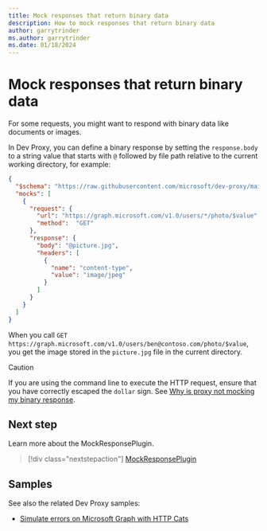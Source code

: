 ```yaml
---
title: Mock responses that return binary data
description: How to mock responses that return binary data
author: garrytrinder
ms.author: garrytrinder
ms.date: 01/18/2024
---
```


# Mock responses that return binary data

For some requests, you might want to respond with binary data like documents or images.

In Dev Proxy, you can define a binary response by setting the `response.body` to a string value that starts with `@` followed by file path relative to the current working directory, for example:

```json
{
  "$schema": "https://raw.githubusercontent.com/microsoft/dev-proxy/main/schemas/v1.0/mockresponseplugin.schema.json",
  "mocks": [
    {
      "request": {
        "url": "https://graph.microsoft.com/v1.0/users/*/photo/$value",
        "method":  "GET"
      },
      "response": {
        "body": "@picture.jpg",
        "headers": [
          {
            "name": "content-type",
            "value": "image/jpeg"
          }
        ]
      }
    }
  ]
}
```

When you call `GET https://graph.microsoft.com/v1.0/users/ben@contoso.com/photo/$value`, you get the image stored in the `picture.jpg` file in the current directory.

> [!CAUTION]
> If you are using the command line to execute the HTTP request, ensure that you have correctly escaped the `dollar` sign. See [Why is proxy not mocking my binary response](./Why-is-proxy-not-mocking-my-binary-response.md).

## Next step

Learn more about the MockResponsePlugin.

> [!div class="nextstepaction"]
> [MockResponsePlugin](../technical-reference/mockresponseplugin.md)

## Samples

See also the related Dev Proxy samples:

- [Simulate errors on Microsoft Graph with HTTP Cats](https://adoption.microsoft.com/sample-solution-gallery/sample/pnp-devproxy-http-cats/)
